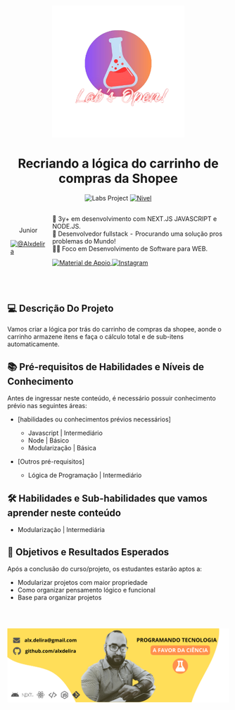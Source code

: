 <!--START_SECTION:header-->
<div align="center">
  <p align="center">
    <img 
      alt="Lab's Open" 
      src="../.github/assets/logo.png" 
      width="300px" 
    />
    <h1>Recriando a lógica do carrinho de compras da Shopee</h1>
  </p>
</div>
<!--END_SECTION:header-->

<p align="center">
  <img src="https://img.shields.io/static/v1?label=LABS&message=Education&color=E94D5F&labelColor=202024" alt="Labs Project" />
  <a href="NIVEL"><img  src="https://img.shields.io/static/v1?label=Nivel&message=Basico&color=E94D5F&labelColor=202024" alt="Nivel"></a>
</p>

<!--  -->
<table align="center">
<thead>
  <tr>
    <td>
        <p align="center">Junior</p>
        <a href="https://github.com/Alxdelira">
        <img src="https://avatars.githubusercontent.com/u/102405026?v=4" alt="@Alxdelira" 
        width="100px"><br>
      </a>
    </td>
    <td colspan="3">
    <p>🎉 3y+ em desenvolvimento com NEXT.JS JAVASCRIPT e NODE.JS.
      <br/>
     🌟 Desenvolvedor fullstack - Procurando uma solução pros problemas do Mundo!
      <br/>
    👨‍💻 Foco em Desenvolvimento de Software para WEB.
    </p>
      <a 
      href="https://www.linkedin.com/in/alxdelira/" 
      align="center">
           <img 
            align="center" 
            alt="Material de Apoio" 
            src="https://img.shields.io/badge/LinkedIn-0077B5?style=for-the-badge&logo=linkedin&logoColor=white"
            >
        </a>
        <a href="https://www.instagram.com/alx_delira/" target="_blank">
            <img 
              align="center" 
              alt="Instagram" 
              src="https://img.shields.io/badge/Instagram-E4405F?style=for-the-badge&logo=instagram&logoColor=white"
            >
        </a>
    </td>
  </tr>
</thead>
</table>
<!--  -->

<br/>
<br/>

## 💻 Descrição Do Projeto

Vamos criar a lógica por trás do carrinho de compras da shopee, aonde o carrinho armazene itens e faça o cálculo total e de sub-itens automaticamente.

## 📚 Pré-requisitos de Habilidades e Níveis de Conhecimento

Antes de ingressar neste conteúdo, é necessário possuir conhecimento prévio nas seguintes áreas:

- [habilidades ou conhecimentos prévios necessários]

  - Javascript | Intermediário
  - Node | Básico
  - Modularização | Básica

- [Outros pré-requisitos]

  - Lógica de Programação | Intermediário

## 🛠️ Habilidades e Sub-habilidades que vamos aprender neste conteúdo

- Modularização | Intermediária

## 🎯 Objetivos e Resultados Esperados

Após a conclusão do curso/projeto, os estudantes estarão aptos a:

- Modularizar projetos com maior propriedade
- Como organizar pensamento lógico e funcional
- Base para organizar projetos

<!--START_SECTION:footer-->

<br />
<br />

<p align="center">
  <a href="https://portfolioalxdelira.vercel.app/" target="_blank">
    <img align="center" src="../.github/assets/footer.png" alt="banner"/>
  </a>
</p>
